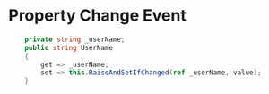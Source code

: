 # Property Change Event

``` csharp
    private string _userName;
    public string UserName
    {
        get => _userName;
        set => this.RaiseAndSetIfChanged(ref _userName, value);
    }
```

# 